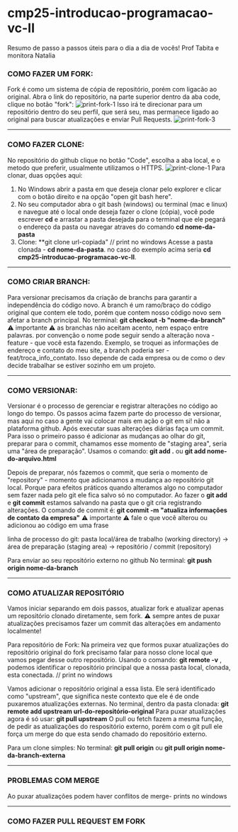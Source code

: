 # cmp25-introducao-programacao-vc-II

Resumo de passo a passos úteis para o dia a dia de vocês! 
Prof Tabita e monitora Natalia

### COMO FAZER UM FORK:

Fork é como um sistema de cópia de repositório, porém com ligacão ao original. 
Abra o link do repositório, na parte superior dentro da aba code, clique no botão "fork":
![print-fork-1](https://github.com/user-attachments/assets/8928adde-03ac-429d-b0c7-f2224f2ca69f)
Isso irá te direcionar para um repositório dentro do seu perfil, que será seu, mas permanece ligado ao original para buscar atualizações e enviar Pull Requests.
![print-fork-3](https://github.com/user-attachments/assets/c1e5aa3a-9f16-4df3-8c9b-d7470f7f9613)

---

### COMO FAZER CLONE:

No repositório do github clique no botão "Code", escolha a aba local, e o metodo que preferir, usualmente utilizamos o HTTPS. 
![print-clone-1](https://github.com/user-attachments/assets/27efefa9-1d35-4e2e-a304-984a5c2d7338)
Para clonar, duas opções aqui: 
1. No Windows abrir a pasta em que deseja clonar pelo explorer e clicar com o botão direito e na opção "open git bash here".
2. No seu computador abra o git bash (windows) ou terminal (mac e linux) e navegue até o local onde deseja fazer o clone (cópia), você pode escrever **cd** e arrastar a pasta desejada para o terminal que ele pegará o endereço da pasta ou navegar atraves do comando **cd nome-da-pasta**
3. Clone: **git clone url-copiada"
// print no windows
Acesse a pasta clonada - **cd nome-da-pasta**. no caso do exemplo acima seria **cd cmp25-introducao-programacao-vc-II**.

----

### COMO CRIAR BRANCH:

Para versionar precisamos da criação de branchs para garantir a independência do código novo. A branch é um ramo/braço do código original que contem ele todo, porém que contem nosso código novo sem afetar a branch principal. 
No terminal: **git checkout -b "nome-da-branch"**
⚠️ importante ⚠️ as branchas não aceitam acento, nem espaço entre palavras. por convenção o nome pode seguir sendo a alteração nova - feature - que você esta fazendo. 
Exemplo, se troquei as informações de endereço e contato do meu site, a branch poderia ser - feat/troca_info_contato.
Isso depende de cada empresa ou de como o dev decide trabalhar se estiver sozinho em um projeto.

---

### COMO VERSIONAR:

Versionar é o processo de gerenciar e registrar alterações no código ao longo do tempo. Os passos acima fazem parte do processo de versionar, mas aqui no caso a gente vai colocar mais em ação o git em si! não a plataforma github.
Após executar suas alterações diárias faça um commit. Para isso o primeiro passo é adicionar as mudanças ao olhar do git, preparar para o commit, chamamos esse momento de "staging area", seria uma "área de preparação".
Usamos o comando: **git add .** ou **git add nome-do-arquivo.html**

Depois de preparar, nós fazemos o commit, que seria o momento de "repository" - momento que adicionamos a mudança ao repositório git local. Porque para efeitos práticos quando alteramos algo no computador sem fazer nada pelo git ele fica salvo só no computador. Ao fazer o **git add** e **git commit** estamos salvando na pasta que o git cria registrando alterações. 
O comando de commit é: **git commit -m "atualiza informações de contato da empresa"**
⚠️ importante ⚠️ fale o que você alterou ou adicionou ao código em uma frase

linha de processo do git:
pasta local/área de trabalho (working directory) -> área de preparação (staging area) -> repositório / commit (repository) 

Para enviar ao seu repositório externo no github
No terminal: **git push origin nome-da-branch**

---

### COMO ATUALIZAR REPOSITÓRIO

Vamos iniciar separando em dois passos, atualizar fork e atualizar apenas um repositório clonado diretamente, sem fork.
⚠️ sempre antes de puxar atualizações precisamos fazer um commit das alterações em andamento localmente! 

Para repositório de Fork: 
Na primeira vez que formos puxar atualizações do repositório original do fork precisamo falar para nosso clone local que vamos pegar desse outro repositório. 
Usando o comando: **git remote -v** , podemos identificar o repositório principal que a nossa pasta local, clonada, esta conectada. 
// print no windows

Vamos adicionar o repositório original a essa lista. Ele será identificado como "upstream", que significa neste contexto que ele é de onde puxaremos atualizações externas. 
No terminal, dentro da pasta clonada: **git remote add upstream url-do-repositório-original**
Para puxar atualizações agora é só usar: **git pull upstream**
O pull ou fetch fazem a mesma função, de pedir as atualizações do respositório externo, porém com o git pull ele força um merge do que esta sendo chamado do repositório externo.

Para um clone simples:
No terminal: **git pull origin** ou **git pull origin nome-da-branch-externa**

---

### PROBLEMAS COM MERGE

Ao puxar atualizações podem haver conflitos de merge- prints no windows

---

### COMO FAZER PULL REQUEST EM FORK


